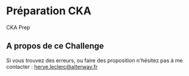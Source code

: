 # Préparation CKA

CKA Prep

## A propos de ce Challenge

Si vous trouvez des erreurs, ou faire des proposition n'hésitez pas à me contacter : herve.leclerc@alterway.fr
